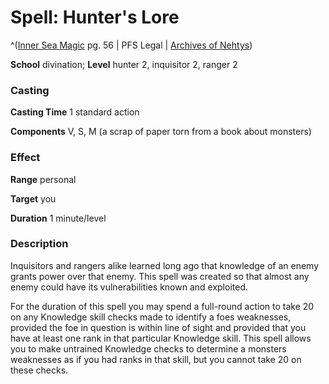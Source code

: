 # Spell: Hunter's Lore

^([Inner Sea Magic][ss-hunter-s-lore] pg. 56 | PFS Legal | [Archives of Nehtys][sn-hunter-s-lore])

**School** divination; **Level** hunter 2, inquisitor 2, ranger 2

### Casting

**Casting Time** 1 standard action  

**Components** V, S, M (a scrap of paper torn from a book about monsters)

### Effect

**Range** personal  

**Target** you  

**Duration** 1 minute/level

### Description

Inquisitors and rangers alike learned long ago that knowledge of an enemy grants power over that enemy. This spell was created so that almost any enemy could have its vulnerabilities known and exploited.  

For the duration of this spell you may spend a full-round action to take 20 on any Knowledge skill checks made to identify a foes weaknesses, provided the foe in question is within line of sight and provided that you have at least one rank in that particular Knowledge skill. This spell allows you to make untrained Knowledge checks to determine a monsters weaknesses as if you had ranks in that skill, but you cannot take 20 on these checks.

[ss-hunter-s-lore]: http://paizo.com/store/games/rolep
[sn-hunter-s-lore]: http://www.archivesofnethys.com/SpellDisplay.aspx?ItemName=Hunter%27s%20Lore